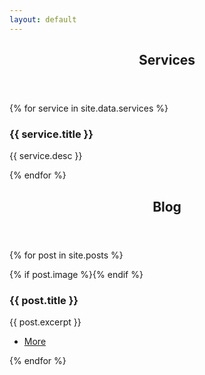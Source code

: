 ```yaml
---
layout: default
---
```


<!-- Section -->
<section>
 <header class="major">
  <h2>Services</h2>
 </header>
 <div class="features">
  {% for service in site.data.services %}
   <article>
   <i class="icon {{ service.img }}"></i>
    <div class="content">
     <h3>{{ service.title }}</h3>
     <p>{{ service.desc }}</p>
    </div>
   </article>
  {% endfor %}
 </div>
</section>

<section>
 <header class="major">
  <h2>Blog</h2>
 </header>
 <div class="posts">

   {% for post in site.posts %}
    <article>
   {% if post.image %}<a href="{{ post.url }}" class="image"><img src="{{ post.image }}" alt="" /></a>{% endif %}
   <h3>{{ post.title }}</h3>
   <p>{{ post.excerpt }}</p>
   <ul class="actions">
    <li><a href="{{ post.url }}" class="button">More</a></li>
   </ul>
  </article>
   {% endfor %}
 </div>
</section>
